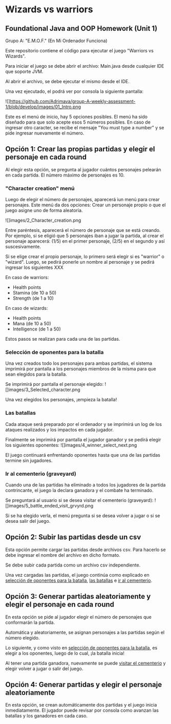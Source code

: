 # Wizards vs warriors
## Foundational Java and OOP Homework (Unit 1)
Grupo A: "E.M.O.F." (En Mi Ordenador Funciona)

Este repositorio contiene el código para ejecutar el juego "Warriors vs Wizards".

Para iniciar el juego se debe abrir el archivo: Main.java desde cualquier IDE que soporte JVM.

Al abrir el archivo, se debe ejecutar el mismo desde el IDE.

Una vez ejecutado, el podrá ver por consola la siguiente pantalla:

![]https://github.com/Adrimava/group-A-weekly-assessment-1/blob/develop/images/01_Intro.png

Este es el menú de inicio, hay 5 opciones posibles. El menú ha sido diseñado para que solo acepte esos 5 números posibles. En caso de ingresar otro caracter, se recibe el mensaje "You must type a number" y se pide ingresar nuevamente el número.

## Opción 1: Crear las propias partidas y elegir el personaje en cada round <a name="opt1"></a>
Al elegir esta opción, se pregunta al jugador cuántos personajes pelearán en cada partida. El número máximo de personajes es 10.

### "Character creation" menú <a name="char_menu"></a>
Luego de elegir el número de personajes, aparecerá iun menú para crear personajes. Este menú da dos opciones: Crear un personaje propio o que el juego asigne uno de forma aleatoria.

![]images/2_Character_creation.png

Entre paréntesis, aparecerá el número de personaje que se está creando. Por ejemplo, si se eligió que 5 personajes iban a jugar la partida, al crear el personaje aparecerá: (1/5) en el primer personaje, (2/5) en el segundo y así suscesivamente.

Si se elige crear el propio personaje, lo primero será elegir si es "warrior" o "wizard". Luego, se pedirá ponerle un nombre al personaje y se pedirá ingresar los siguientes XXX 

En caso de warriors: 
* Health points
* Stamina (de 10 a 50)
* Strength (de 1 a 10)

En caso de wizards:
* Health points
* Mana (de 10 a 50)
* Intelligence (de 1 a 50)

Estos pasos se realizan para cada una de las partidas.

### Selección de oponentes para la batalla <a name="opponents_selection"></a>
Una vez creados todo los personajes para ambas partidas, el sistema imprimirá por pantalla a los personajes miembros de la misma para que sean elegidos para la batalla.

Se imprimirá por pantalla el personaje elegido:
![]images/3_Selected_character.png

Una vez elegidos los personajes, ¡empieza la batalla!

### Las batallas <a name="the_battles"></a>

Cada ataque será preparado por el ordenador y se imprimirá un log de los ataques realizados y los impactos en cada jugador.

Finalmente se imprimirá por pantalla el jugador ganador y se pedirá elegir los siguientes oponentes:
![]images/4_winner_select_next.png

El juego continuará enfrentando oponentes hasta que una de las partidas termine sin jugadores.

### Ir al cementerio (graveyard) <a name="visit_graveyard"></a>
Cuando una de las partidas ha eliminado a todos los jugadores de la partida contrincante, el juego la declara ganadora y el combate ha terminado.

Se preguntará al usuario si se desea visitar el cementerio (graveyard):
![]images/5_battle_ended_visit_grvyrd.png

Si se ha elegido verla, el menú pregunta si se desea volver a jugar o si se desea salir del juego.

## Opción 2: Subir las partidas desde un csv
Esta opción permite cargar las partidas desde archivos csv. Para hacerlo se debe ingresar el nombre del archivo en dicho formato.

Se debe subir cada partida como un archivo csv independiente.

Una vez cargadas las partidas, el juego continúa como explicado en [selección de oponentes para la batalla](#opponents_selection), [las batallas](#the_battles) e [ir al cementerio](#visit_graveyard).

## Opción 3: Generar partidas aleatoriamente y elegir el personaje en cada round
En esta opción se pide al jugador elegir el número de personajes que conformarán la partida.

Automática y aleatoriamente, se asignan personajes a las partidas según el número elegido.

Lo siguiente, y como visto en [selección de oponentes para la batalla](#opponents_selection), es elegir a los oponentes, luego de lo cual, ¡la batalla inicia!

Al tener una partida ganadora, nuevamente se puede [visitar el cementerio](#graveyard) y elegir volver a jugar o salir del juego.

## Opción 4: Generar partidas y elegir el personaje aleatoriamente
En esta opción, se crean automáticamente dos partidas y el juego inicia inmediatamente. El jugador puede revisar por consola como avanzan las batallas y los ganadores en cada caso.

